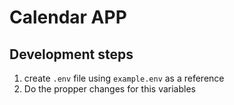 # Calendar APP

## Development steps
1. create `.env` file using `example.env` as a reference
2. Do the propper changes for this variables